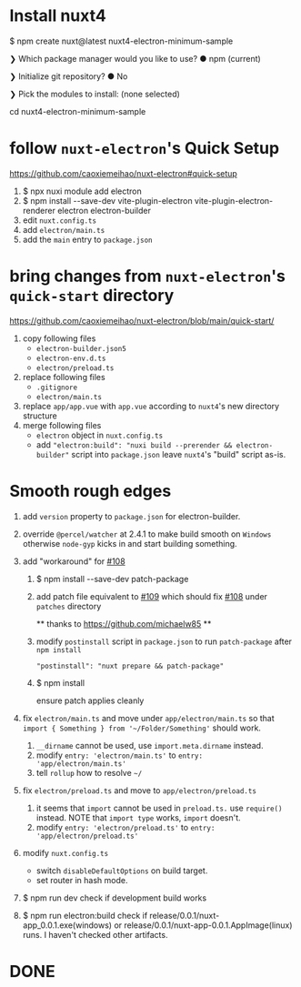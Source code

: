 # Install nuxt4

$ npm create nuxt@latest nuxt4-electron-minimum-sample

❯ Which package manager would you like to use?
● npm (current)

❯ Initialize git repository?
● No

❯ Pick the modules to install:
(none selected)

cd nuxt4-electron-minimum-sample

# follow `nuxt-electron`'s Quick Setup

https://github.com/caoxiemeihao/nuxt-electron#quick-setup

1.  $ npx nuxi module add electron
2.  $ npm install --save-dev vite-plugin-electron vite-plugin-electron-renderer electron electron-builder
3.  edit `nuxt.config.ts`
4.  add `electron/main.ts`
5.  add the `main` entry to `package.json`

# bring changes from `nuxt-electron`'s `quick-start` directory

https://github.com/caoxiemeihao/nuxt-electron/blob/main/quick-start/

1.  copy following files
    - `electron-builder.json5`
    - `electron-env.d.ts`
    - `electron/preload.ts`
2.  replace following files
    - `.gitignore`
    - `electron/main.ts`
3.  replace `app/app.vue` with `app.vue`
    according to `nuxt4`'s new directory structure
4.  merge following files
    - `electron` object in `nuxt.config.ts`
    - add `"electron:build": "nuxi build --prerender && electron-builder"` script into `package.json`
      leave `nuxt4`'s "build" script as-is.

# Smooth rough edges

1.  add `version` property to `package.json` for electron-builder.

2.  override `@percel/watcher` at 2.4.1 to make build smooth on `Windows`
    otherwise `node-gyp` kicks in and start building something.

3.  add "workaround" for [#108](https://github.com/caoxiemeihao/nuxt-electron/issues/108)

    1. $ npm install --save-dev patch-package
    2. add patch file equivalent to [#109](https://github.com/caoxiemeihao/nuxt-electron/pull/109) which should fix [#108](https://github.com/caoxiemeihao/nuxt-electron/issues/108) under `patches` directory

       ** thanks to https://github.com/michaelw85 **

    3. modify `postinstall` script in `package.json` to run `patch-package` after `npm install`

       `"postinstall": "nuxt prepare && patch-package"`

    4. $ npm install

       ensure patch applies cleanly

4.  fix `electron/main.ts` and move under `app/electron/main.ts` so that `import { Something } from '~/Folder/Something'` should work.

    1.  `__dirname` cannot be used, use `import.meta.dirname` instead.
    2.  modify `entry: 'electron/main.ts'` to `entry: 'app/electron/main.ts'`
    3.  tell `rollup` how to resolve `~/`

5.  fix `electron/preload.ts` and move to `app/electron/preload.ts`

    1.  it seems that `import` cannot be used in `preload.ts.`
        use `require()` instead.
        NOTE that `import type` works, `import` doesn't.
    2.  modify `entry: 'electron/preload.ts'` to `entry: 'app/electron/preload.ts'`

6.  modify `nuxt.config.ts`

    - switch `disableDefaultOptions` on build target.
    - set router in hash mode.

7.  $ npm run dev
    check if development build works
8.  $ npm run electron:build
    check if release/0.0.1/nuxt-app_0.0.1.exe(windows) or release/0.0.1/nuxt-app-0.0.1.AppImage(linux) runs.
    I haven't checked other artifacts.

# DONE
